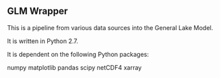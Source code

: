 ## GLM Wrapper

This is a pipeline from various data sources into the General Lake Model. 

It is written in Python 2.7. 

It is dependent on the following Python packages:

numpy
matplotlib
pandas
scipy
netCDF4
xarray
